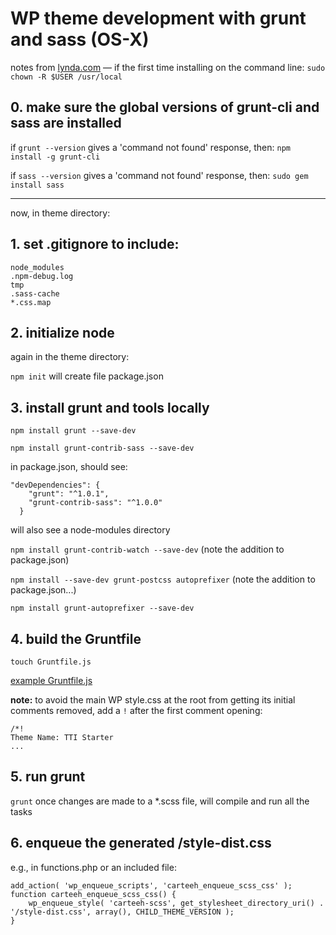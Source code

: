 # WP theme development with grunt and sass (OS-X)

notes from [lynda.com](http://www.lynda.com/Grunt-js-tutorials/Adding-support-Grunt-Sass-Watch-Autoprefixer/372540/385126-4.html) &mdash; if the first time installing on the command line: `sudo chown -R $USER /usr/local`  

## 0. make sure the global versions of grunt-cli and sass are installed

if `grunt --version` gives a 'command not found' response, then: `npm install -g grunt-cli`  

if `sass --version` gives a 'command not found' response, then: `sudo gem install sass`  

---

now, in theme directory:  

## 1. set .gitignore to include:  

	node_modules
	.npm-debug.log
	tmp
	.sass-cache
	*.css.map

## 2. initialize node

again in the theme directory:  

`npm init` will create file package.json  

## 3. install grunt and tools locally

`npm install grunt --save-dev`  

`npm install grunt-contrib-sass --save-dev`  

in package.json, should see:  

	"devDependencies": {
	    "grunt": "^1.0.1",
	    "grunt-contrib-sass": "^1.0.0"
	  }

will also see a node-modules directory  

`npm install grunt-contrib-watch --save-dev`  (note the addition to package.json)  

`npm install --save-dev grunt-postcss autoprefixer`   (note the addition to package.json...)   

`npm install grunt-autoprefixer --save-dev`  

## 4. build the Gruntfile

`touch Gruntfile.js`  

[example Gruntfile.js](../reference/Gruntfile.js)   

**note:** to avoid the main WP style.css at the root from getting its initial comments removed, add a `!` after the first comment opening:  

	/*!
	Theme Name: TTI Starter
	...

## 5. run grunt

`grunt` once changes are made to a *.scss file, will compile and run all the tasks  

## 6. enqueue the generated /style-dist.css

e.g., in functions.php or an included file:

	add_action( 'wp_enqueue_scripts', 'carteeh_enqueue_scss_css' );
	function carteeh_enqueue_scss_css() {
		wp_enqueue_style( 'carteeh-scss', get_stylesheet_directory_uri() . '/style-dist.css', array(), CHILD_THEME_VERSION );
	}

